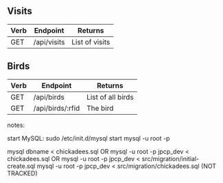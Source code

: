 

## Visits
| Verb | Endpoint | Returns |
|-|-|-|
| GET | /api/visits | List of visits |


## Birds

| Verb | Endpoint | Returns |
|-|-|-|
| GET | /api/birds | List of all birds |
| GET | /api/birds/:rfid | The bird |

notes:

start MySQL:
sudo /etc/init.d/mysql start
mysql -u root -p

mysql dbname < chickadees.sql
OR
mysql -u root -p jpcp_dev < chickadees.sql
OR
mysql -u root -p jpcp_dev < src/migration/initial-create.sql
mysql -u root -p jpcp_dev < src/migration/chickadees.sql (NOT TRACKED)
